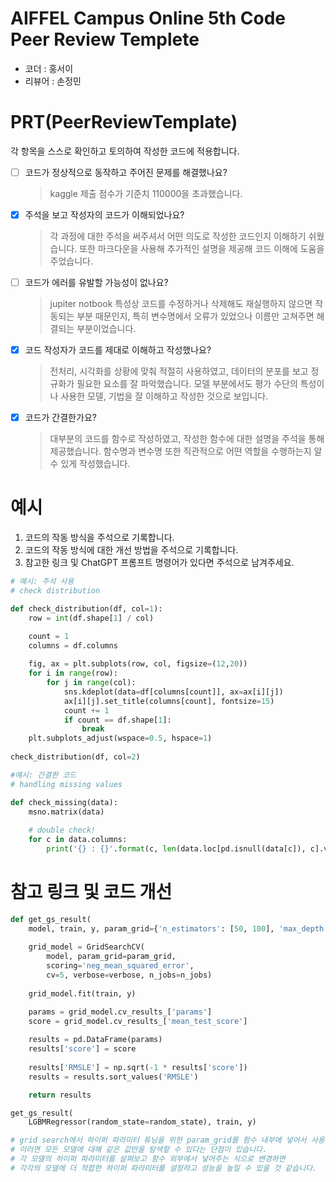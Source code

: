 # AIFFEL Campus Online 5th Code Peer Review Templete
- 코더 : 홍서이
- 리뷰어 : 손정민


# PRT(PeerReviewTemplate) 
각 항목을 스스로 확인하고 토의하여 작성한 코드에 적용합니다.

- [ ] 코드가 정상적으로 동작하고 주어진 문제를 해결했나요?
  > kaggle 제출 점수가 기준치 110000을 초과했습니다.
- [X] 주석을 보고 작성자의 코드가 이해되었나요?
  > 각 과정에 대한 주석을 써주셔서 어떤 의도로 작성한 코드인지 이해하기 쉬웠습니다. 또한 마크다운을 사용해 추가적인 설명을 제공해 코드 이해에 도움을 주었습니다.
- [ ] 코드가 에러를 유발할 가능성이 없나요?
  > jupiter notbook 특성상 코드를 수정하거나 삭제해도 재실행하지 않으면 작동되는 부분 때문인지, 특히 변수명에서 오류가 있었으나 이름만 고쳐주면 해결되는 부분이었습니다.
- [X] 코드 작성자가 코드를 제대로 이해하고 작성했나요?
  > 전처리, 시각화를 상황에 맞춰 적절히 사용하였고, 데이터의 분포를 보고 정규화가 필요한 요소를 잘 파악했습니다. 모델 부분에서도 평가 수단의 특성이나 사용한 모델, 기법을 잘 이해하고 작성한 것으로 보입니다.
- [X] 코드가 간결한가요?
  > 대부분의 코드를 함수로 작성하였고, 작성한 함수에 대한 설명을 주석을 통해 제공했습니다. 함수명과 변수명 또한 직관적으로 어떤 역할을 수행하는지 알 수 있게 작성했습니다.

# 예시
1. 코드의 작동 방식을 주석으로 기록합니다.
2. 코드의 작동 방식에 대한 개선 방법을 주석으로 기록합니다.
3. 참고한 링크 및 ChatGPT 프롬프트 명령어가 있다면 주석으로 남겨주세요.

```python
# 예시: 주석 사용
# check distribution

def check_distribution(df, col=1):
    row = int(df.shape[1] / col)

    count = 1
    columns = df.columns
    
    fig, ax = plt.subplots(row, col, figsize=(12,20))
    for i in range(row):
        for j in range(col):
            sns.kdeplot(data=df[columns[count]], ax=ax[i][j])
            ax[i][j].set_title(columns[count], fontsize=15)
            count += 1
            if count == df.shape[1]:
                break
    plt.subplots_adjust(wspace=0.5, hspace=1)
                
check_distribution(df, col=2)
```
```python
#예시: 간결한 코드
# handling missing values

def check_missing(data):
    msno.matrix(data)
    
    # double check!
    for c in data.columns:
        print('{} : {}'.format(c, len(data.loc[pd.isnull(data[c]), c].values)))
```

# 참고 링크 및 코드 개선
```python
def get_gs_result(
    model, train, y, param_grid={'n_estimators': [50, 100], 'max_depth': [1, 10] }, verbose=2, n_jobs=5):
    
    grid_model = GridSearchCV(
        model, param_grid=param_grid, 
        scoring='neg_mean_squared_error', 
        cv=5, verbose=verbose, n_jobs=n_jobs)
    
    grid_model.fit(train, y)

    params = grid_model.cv_results_['params']
    score = grid_model.cv_results_['mean_test_score']
    
    results = pd.DataFrame(params)
    results['score'] = score
    
    results['RMSLE'] = np.sqrt(-1 * results['score'])
    results = results.sort_values('RMSLE')

    return results
```
```python
get_gs_result(
    LGBMRegressor(random_state=random_state), train, y)

# grid search에서 하이퍼 파라미터 튜닝을 위한 param_grid를 함수 내부에 넣어서 사용했는데,
# 이러면 모든 모델에 대해 같은 값만을 탐색할 수 있다는 단점이 있습니다.
# 각 모델의 하이퍼 파라미터를 살펴보고 함수 외부에서 넣어주는 식으로 변경하면
# 각각의 모델에 더 적합한 하이퍼 파라미터를 설정하고 성능을 높일 수 있을 것 같습니다.
```

